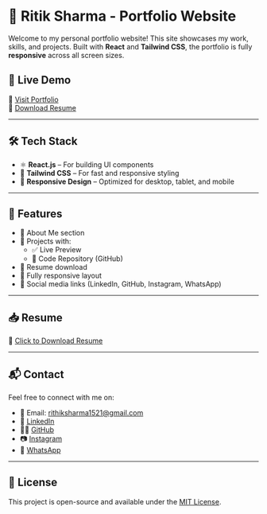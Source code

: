 # 💼 Ritik Sharma - Portfolio Website

Welcome to my personal portfolio website! This site showcases my work, skills, and projects. Built with **React** and **Tailwind CSS**, the portfolio is fully **responsive** across all screen sizes.

## 🚀 Live Demo

🔗 [Visit Portfolio](https://ritik-portfolio-phi-nine.vercel.app)  
💾 [Download Resume](https://ritik-portfolio-phi-nine.vercel.app/RITIK_RESUME.pdf) <!-- Replace with actual link -->

---

## 🛠️ Tech Stack

- ⚛️ **React.js** – For building UI components
- 🎨 **Tailwind CSS** – For fast and responsive styling
- 📱 **Responsive Design** – Optimized for desktop, tablet, and mobile

---

## 📂 Features

- 👤 About Me section
- 💼 Projects with:
  - ✅ Live Preview
  - 🔗 Code Repository (GitHub)
- 📄 Resume download
- 📱 Fully responsive layout
- 🔗 Social media links (LinkedIn, GitHub, Instagram, WhatsApp)

---

## 📥 Resume

📄 [Click to Download Resume]((https://ritik-portfolio-phi-nine.vercel.app/RITIK_RESUME.pdf))  
<!-- Add your actual hosted resume link -->

---

## 📬 Contact

Feel free to connect with me on:

- 📧 Email: rithiksharma1521@gmail.com  
- 💼 [LinkedIn](https://linkedin.com/in/ritik-sharma-a589142b8)  
- 🧑‍💻 [GitHub](https://github.com/RitikSharma2115)  
- 📷 [Instagram](https://instagram.com/ritiksharma2115)  
- 💬 [WhatsApp](https://wa.me/919996327053?text=Hi%20there%2C%20I%20found%20your%20portfolio!)

---

## 📌 License

This project is open-source and available under the [MIT License](LICENSE).

